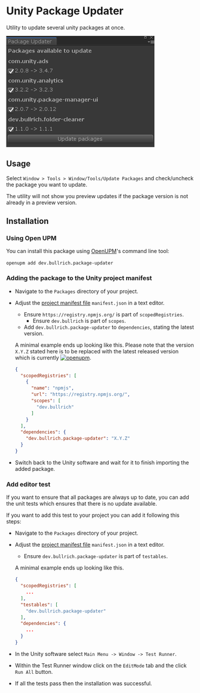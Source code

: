 # Unity Package Updater

Utility to update several unity packages at once.

![preview](.github/preview.png)

## Usage

Select `Window > Tools > Window/Tools/Update Packages` and check/uncheck the package you want to update.

The utility will not show you preview updates if the package version is not already in a preview version.

## Installation

### Using Open UPM

You can install this package using [OpenUPM](https://openupm.com/)'s command line tool:

`openupm add dev.bullrich.package-updater`

### Adding the package to the Unity project manifest

* Navigate to the `Packages` directory of your project.
* Adjust the [project manifest file][Project-Manifest] `manifest.json` in a text editor.
  * Ensure `https://registry.npmjs.org/` is part of `scopedRegistries`.
    * Ensure `dev.bullrich` is part of `scopes`.
  * Add `dev.bullrich.package-updater` to `dependencies`, stating the latest version.

  A minimal example ends up looking like this. 
  Please note that the version `X.Y.Z` stated here is to be replaced with the latest released version which is currently 
  [![openupm](https://img.shields.io/npm/v/dev.bullrich.package-updater?label=openupm&registry_uri=https://package.openupm.com)][OpenUPM].
  ```json
  {
    "scopedRegistries": [
      {
        "name": "npmjs",
        "url": "https://registry.npmjs.org/",
        "scopes": [
          "dev.bullrich"
        ]
      }
    ],
    "dependencies": {
      "dev.bullrich.package-updater": "X.Y.Z"
    }
  }
  ```
* Switch back to the Unity software and wait for it to finish importing the added package.

### Add editor test

If you want to ensure that all packages are always up to date, you can add the unit tests which 
ensures that there is no update available.

If you want to add this test to your project you can add it following this steps:

* Navigate to the `Packages` directory of your project.
* Adjust the [project manifest file][Project-Manifest] `manifest.json` in a text editor.
  * Ensure `dev.bullrich.package-updater` is part of `testables`.

  A minimal example ends up looking like this.
  ```json
  {
    "scopedRegistries": [
      ...
    ],
    "testables": [
      "dev.bullrich.package-updater"
    ],
    "dependencies": {
      ...
    }
  }
  ```

* In the Unity software select `Main Menu -> Window -> Test Runner`.
* Within the Test Runner window click on the `EditMode` tab and the click `Run All` button.
* If all the tests pass then the installation was successful.

[Project-Manifest]: https://docs.unity3d.com/Manual/upm-manifestPrj.html
[OpenUPM]: https://openupm.com/packages/dev.bullrich.package-updater/
[Enable-Tests]: https://docs.unity3d.com/Manual/cus-tests.html
